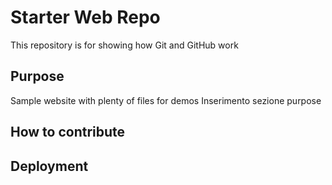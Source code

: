 # Starter Web Repo

This repository is for showing how Git and GitHub work

## Purpose

Sample website with plenty of files for demos
Inserimento sezione purpose

## How to contribute

## Deployment
